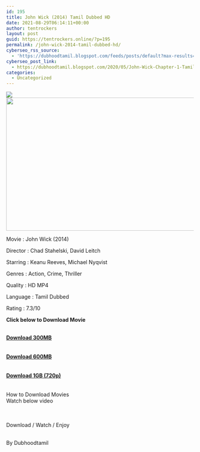 ```yaml
---
id: 195
title: John Wick (2014) Tamil Dubbed HD
date: 2021-08-29T06:14:11+00:00
author: tentrockers
layout: post
guid: https://tentrockers.online/?p=195
permalink: /john-wick-2014-tamil-dubbed-hd/
cyberseo_rss_source:
  - 'https://dubhoodtamil.blogspot.com/feeds/posts/default?max-results=150&start-index=301'
cyberseo_post_link:
  - https://dubhoodtamil.blogspot.com/2020/05/John-Wick-Chapter-1-Tamil-Dubbed-HD.html
categories:
  - Uncategorized
---
```

<div class="media_block">
  <img src="https://1.bp.blogspot.com/-Mk-G89I8aZs/XsnSyZ4WzpI/AAAAAAAABO8/xs7UN4DLu_k-5m2aOMI00-VwAqGSg4oRwCNcBGAsYHQ/s72-c/images%2B%252859%2529.jpeg" class="media_thumbnail" />
</div>

<div class="separator">
  <a href="https://1.bp.blogspot.com/-Mk-G89I8aZs/XsnSyZ4WzpI/AAAAAAAABO8/xs7UN4DLu_k-5m2aOMI00-VwAqGSg4oRwCNcBGAsYHQ/s1600/images%2B%252859%2529.jpeg" imageanchor="1"><img loading="lazy" border="0" data-original-height="415" data-original-width="739" height="358" src="https://1.bp.blogspot.com/-Mk-G89I8aZs/XsnSyZ4WzpI/AAAAAAAABO8/xs7UN4DLu_k-5m2aOMI00-VwAqGSg4oRwCNcBGAsYHQ/s640/images%2B%252859%2529.jpeg" width="640" /></a>
</div>

<span>Movie : John Wick (2014)&nbsp;</span>

<span>Director : Chad Stahelski, David Leitch</span>

<span>Starring : Keanu Reeves, Michael Nyqvist</span>

<span>Genres : Action, Crime, Thriller</span>

<span>Quality : HD MP4</span>

<span>Language : Tamil Dubbed</span>

<span>Rating : 7.3/10</span>

<span><b>Click below to Download Movie</b></span>

<div>
  <span><b><span><br /></span><a href="https://oncehelp.com/John-Wick-1-300MB" target="_blank" rel="noopener">Download 300MB</a></b></span><br /><span><b><br /></b></span><br /> <span><b><span id="goog_870032807"></span><span id="goog_870032808"></span><a href="https://oncehelp.com/John-Wick-1-600MB" target="_blank" rel="noopener">Download 600MB</a></b></span><br /><span><b><br /></b></span><br /> <span><b><a href="https://oncehelp.com/John-Wick-1-1GB" target="_blank" rel="noopener">Download 1GB (720p)</a></b></span><br /><span><br /></span><br /> <span>How to Download Movies&nbsp;</span><br /><span>Watch below video</span></p> 
  
  <p>
  </p>
  
  <p>
    <span><br /></span><br /> <span>Download / Watch / Enjoy</span><br /><span><br /></span>
  </p>
  
  <p>
    <span>By Dubhoodtamil</span>
  </p>
</div>